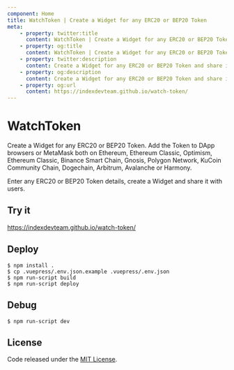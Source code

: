 ```yaml
---
component: Home
title: WatchToken | Create a Widget for any ERC20 or BEP20 Token
meta:
    - property: twitter:title 
      content: WatchToken | Create a Widget for any ERC20 or BEP20 Token
    - property: og:title
      content: WatchToken | Create a Widget for any ERC20 or BEP20 Token
    - property: twitter:description
      content: Create a Widget for any ERC20 or BEP20 Token and share it with users. Add the Token to DApp browsers or MetaMask both on Ethereum, Ethereum Classic, Optimism, Ethereum Classic, Binance Smart Chain, Gnosis, Polygon Network, KuCoin Community Chain, Dogechain, Arbitrum, Avalanche or Harmony.
    - property: og:description
      content: Create a Widget for any ERC20 or BEP20 Token and share it with users. Add the Token to DApp browsers or MetaMask both on Ethereum, Optimism, Ethereum Classic, Binance Smart Chain, Gnosis, Polygon Network, KuCoin Community Chain, Dogechain, Arbitrum, Avalanche or Harmony.
    - property: og:url
      content: https://indexdevteam.github.io/watch-token/
---
```


# WatchToken

Create a Widget for any ERC20 or BEP20 Token. Add the Token to DApp browsers or MetaMask both on Ethereum, Ethereum Classic, Optimism, Ethereum Classic, Binance Smart Chain, Gnosis, Polygon Network, KuCoin Community Chain, Dogechain, Arbitrum, Avalanche or Harmony.

Enter any ERC20 or BEP20 Token details, create a Widget and share it with users.

## Try it

https://indexdevteam.github.io/watch-token/

## Deploy

```
$ npm install .
$ cp .vuepress/.env.json.example .vuepress/.env.json
$ npm run-script build
$ npm run-script deploy
```

## Debug

```
$ npm run-script dev
```

## License

Code released under the [MIT License](./LICENSE).
